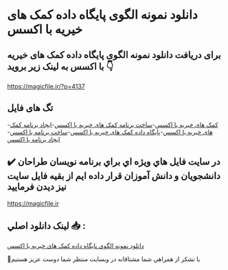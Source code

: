 # دانلود نمونه الگوی پایگاه داده کمک های خیریه با اکسس

## برای دریافت دانلود نمونه الگوی پایگاه داده کمک های خیریه با اکسس به لینک زیر بروید 👇

https://magicfile.ir/?p=4137

## تگ های فایل

-[کمک های خیریه با اکسس](https://magicfile.ir/product/%d8%a7%d9%84%da%af%d9%88%db%8c-%d9%be%d8%a7%db%8c%da%af%d8%a7%d9%87-%d8%af%d8%a7%d8%af%d9%87-%da%a9%d9%85%da%a9-%d9%87%d8%a7%db%8c-%d8%ae%db%8c%d8%b1%db%8c%d9%87-%d8%a8%d8%a7-%d8%a7%da%a9%d8%b3%d8%b3/)-[ساخت برنامه کمک های خیریه با اکسس](https://magicfile.ir/product/%d8%a7%d9%84%da%af%d9%88%db%8c-%d9%be%d8%a7%db%8c%da%af%d8%a7%d9%87-%d8%af%d8%a7%d8%af%d9%87-%da%a9%d9%85%da%a9-%d9%87%d8%a7%db%8c-%d8%ae%db%8c%d8%b1%db%8c%d9%87-%d8%a8%d8%a7-%d8%a7%da%a9%d8%b3%d8%b3/)-[ایجاد برنامه کمک های خیریه با اکسس](https://magicfile.ir/product/%d8%a7%d9%84%da%af%d9%88%db%8c-%d9%be%d8%a7%db%8c%da%af%d8%a7%d9%87-%d8%af%d8%a7%d8%af%d9%87-%da%a9%d9%85%da%a9-%d9%87%d8%a7%db%8c-%d8%ae%db%8c%d8%b1%db%8c%d9%87-%d8%a8%d8%a7-%d8%a7%da%a9%d8%b3%d8%b3/)-[پایگاه داده کمک های خیریه با اکسس](https://magicfile.ir/product/%d8%a7%d9%84%da%af%d9%88%db%8c-%d9%be%d8%a7%db%8c%da%af%d8%a7%d9%87-%d8%af%d8%a7%d8%af%d9%87-%da%a9%d9%85%da%a9-%d9%87%d8%a7%db%8c-%d8%ae%db%8c%d8%b1%db%8c%d9%87-%d8%a8%d8%a7-%d8%a7%da%a9%d8%b3%d8%b3/)-[ساخت برنامه با اکسس](https://magicfile.ir/product/%d8%a7%d9%84%da%af%d9%88%db%8c-%d9%be%d8%a7%db%8c%da%af%d8%a7%d9%87-%d8%af%d8%a7%d8%af%d9%87-%da%a9%d9%85%da%a9-%d9%87%d8%a7%db%8c-%d8%ae%db%8c%d8%b1%db%8c%d9%87-%d8%a8%d8%a7-%d8%a7%da%a9%d8%b3%d8%b3/)-[ایجاد برنامه با اکسس](https://magicfile.ir/product/%d8%a7%d9%84%da%af%d9%88%db%8c-%d9%be%d8%a7%db%8c%da%af%d8%a7%d9%87-%d8%af%d8%a7%d8%af%d9%87-%da%a9%d9%85%da%a9-%d9%87%d8%a7%db%8c-%d8%ae%db%8c%d8%b1%db%8c%d9%87-%d8%a8%d8%a7-%d8%a7%da%a9%d8%b3%d8%b3/)

## ✔️ در سايت فايل هاي ويژه اي براي برنامه نويسان طراحان دانشجويان و دانش آموزان قرار داده ايم از بقيه فايل سايت نيز ديدن فرماييد

https://magicfile.ir


## لينک دانلود اصلي 📥 :

[دانلود نمونه الگوی پایگاه داده کمک های خیریه با اکسس](https://magicfile.ir/product/%d8%a7%d9%84%da%af%d9%88%db%8c-%d9%be%d8%a7%db%8c%da%af%d8%a7%d9%87-%d8%af%d8%a7%d8%af%d9%87-%da%a9%d9%85%da%a9-%d9%87%d8%a7%db%8c-%d8%ae%db%8c%d8%b1%db%8c%d9%87-%d8%a8%d8%a7-%d8%a7%da%a9%d8%b3%d8%b3/) 


🙏با تشکر از همراهي شما مشتاقانه در وبسایت منتظر شما دوست عزیز هستیم

